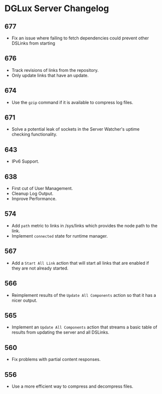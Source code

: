 # DGLux Server Changelog

## 677

- Fix an issue where failing to fetch dependencies could prevent other DSLinks from starting

## 676

- Track revisions of links from the repository.
- Only update links that have an update.

## 674

- Use the `gzip` command if it is available to compress log files.

## 671

- Solve a potential leak of sockets in the Server Watcher's uptime checking functionality.

## 643

- IPv6 Support.

## 638

- First cut of User Management.
- Cleanup Log Output.
- Improve Performance.

## 574

- Add `path` metric to links in /sys/links which provides the node path to the link.
- Implement `connected` state for runtime manager.

## 567

- Add a `Start All Link` action that will start all links that are enabled if they are not already started.

## 566

- Reimplement results of the `Update All Components` action so that it has a nicer output.

## 565

- Implement an `Update All Components` action that streams a basic table of results from updating the server and all DSLinks.

## 560

- Fix problems with partial content responses.

## 556

- Use a more efficient way to compress and decompress files.
